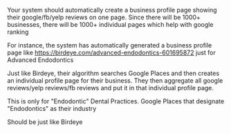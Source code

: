 Your system should automatically create a business profile page  showing their google/fb/yelp reviews on one page. Since there will be 1000+ businesses, there will be 1000+ individual pages which help with google ranking

For instance, the system has automatically generated a business profile page like https://birdeye.com/advanced-endodontics-601695872   just for Advanced Endodontics

Just like Birdeye, their algorithm searches Google Places and then creates an individual profile page for their business. They then aggregate all google reviews/yelp reviews/fb reviews and put it in that individual profile page.

This is only for "Endodontic" Dental Practices. Google Places that designate "Endodontics" as their industry

Should be just like Birdeye
